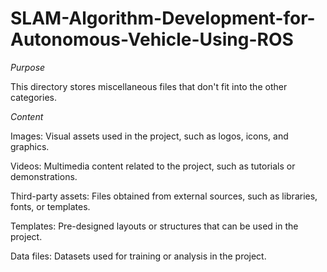 # SLAM-Algorithm-Development-for-Autonomous-Vehicle-Using-ROS

*Purpose*

This directory stores miscellaneous files that don't fit into the other categories.

*Content*

Images: Visual assets used in the project, such as logos, icons, and graphics.

Videos: Multimedia content related to the project, such as tutorials or demonstrations.

Third-party assets: Files obtained from external sources, such as libraries, fonts, or templates.

Templates: Pre-designed layouts or structures that can be used in the project.

Data files: Datasets used for training or analysis in the project.